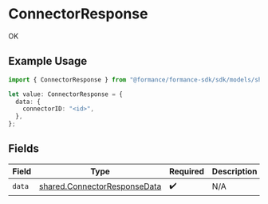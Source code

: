 # ConnectorResponse

OK

## Example Usage

```typescript
import { ConnectorResponse } from "@formance/formance-sdk/sdk/models/shared";

let value: ConnectorResponse = {
  data: {
    connectorID: "<id>",
  },
};
```

## Fields

| Field                                                                               | Type                                                                                | Required                                                                            | Description                                                                         |
| ----------------------------------------------------------------------------------- | ----------------------------------------------------------------------------------- | ----------------------------------------------------------------------------------- | ----------------------------------------------------------------------------------- |
| `data`                                                                              | [shared.ConnectorResponseData](../../../sdk/models/shared/connectorresponsedata.md) | :heavy_check_mark:                                                                  | N/A                                                                                 |